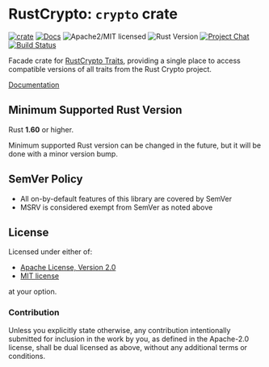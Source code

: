 # RustCrypto: `crypto` crate

[![crate][crate-image]][crate-link]
[![Docs][docs-image]][docs-link]
![Apache2/MIT licensed][license-image]
![Rust Version][rustc-image]
[![Project Chat][chat-image]][chat-link]
[![Build Status][build-image]][build-link]

Facade crate for [RustCrypto Traits][1], providing a single place to
access compatible versions of all traits from the Rust Crypto project.

[Documentation][docs-link]

## Minimum Supported Rust Version

Rust **1.60** or higher.

Minimum supported Rust version can be changed in the future, but it will be
done with a minor version bump.

## SemVer Policy

- All on-by-default features of this library are covered by SemVer
- MSRV is considered exempt from SemVer as noted above

## License

Licensed under either of:

 * [Apache License, Version 2.0](http://www.apache.org/licenses/LICENSE-2.0)
 * [MIT license](http://opensource.org/licenses/MIT)

at your option.

### Contribution

Unless you explicitly state otherwise, any contribution intentionally submitted
for inclusion in the work by you, as defined in the Apache-2.0 license, shall be
dual licensed as above, without any additional terms or conditions.

[//]: # (badges)

[crate-image]: https://img.shields.io/crates/v/crypto.svg
[crate-link]: https://crates.io/crates/crypto
[docs-image]: https://docs.rs/crypto/badge.svg
[docs-link]: https://docs.rs/crypto/
[license-image]: https://img.shields.io/badge/license-Apache2.0/MIT-blue.svg
[rustc-image]: https://img.shields.io/badge/rustc-1.60+-blue.svg
[chat-image]: https://img.shields.io/badge/zulip-join_chat-blue.svg
[chat-link]: https://rustcrypto.zulipchat.com/#narrow/stream/260050-Traits
[build-image]: https://github.com/RustCrypto/traits/workflows/crypto/badge.svg?branch=master&event=push
[build-link]: https://github.com/RustCrypto/traits/actions?query=workflow:crypto

[//]: # (footnotes)

[1]: https://github.com/RustCrypto/traits
